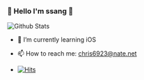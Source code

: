 ### 👋 Hello I'm ssang 👋
![Github Stats](https://github-readme-stats.vercel.app/api?username=chris69223&show_icons=true&theme=algolia)
- 🌱 I’m currently learning iOS
- 📫 How to reach me: chris6923@nate.net

- [![Hits](https://hits.seeyoufarm.com/api/count/incr/badge.svg?url=https%3A%2F%2Fgithub.com%2Fchris69223&count_bg=%2379C83D&title_bg=%23555555&icon=&icon_color=%23E7E7E7&title=hits&edge_flat=false)](https://hits.seeyoufarm.com)


